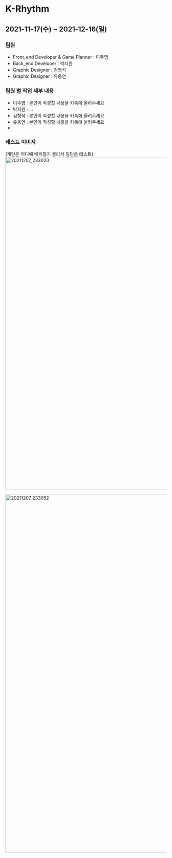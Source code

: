# K-Rhythm

## 2021-11-17(수) ~ 2021-12-16(일)

### 팀원
- Front_end Developer & Game Planner : 이주엽
- Back_end Developer : 박지원
- Graphic Designer : 김형석
- Graphic Designer : 유웅연

### 팀원 별 작업 세부 내용
- 이주엽 : 본인이 작성할 내용을 카톡에 올려주세요
- 박지원 : ...
- 김형석 : 본인이 작성할 내용을 카톡에 올려주세요
- 유웅연 : 본인이 작성할 내용을 카톡에 올려주세요
- 
### 테스트 이미지
(계단은 어디에 배치할지 몰라서 일단은 테스트)
<img width="1041" alt="20211207_233020" src="https://user-images.githubusercontent.com/55792986/145047796-908dcca8-8c6e-40da-9966-e00699933579.png">

<img width="1120" alt="20211207_233052" src="https://user-images.githubusercontent.com/55792986/145047809-9de8a411-e9f0-48e0-a55b-63f213006b7c.png">



